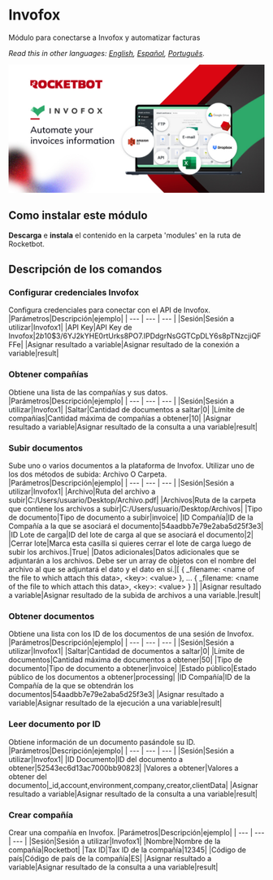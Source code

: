# Invofox
  
Módulo para conectarse a Invofox y automatizar facturas  

*Read this in other languages: [English](Manual_Invofox.md), [Español](Manual_Invofox.es.md), [Português](Manual_Invofox.pr.md).*
  
![banner](imgs/Banner_Invofox.jpg)
## Como instalar este módulo
  
__Descarga__ e __instala__ el contenido en la carpeta 'modules' en la ruta de Rocketbot.  



## Descripción de los comandos

### Configurar credenciales Invofox
  
Configura credenciales para conectar con el API de Invofox.
|Parámetros|Descripción|ejemplo|
| --- | --- | --- |
|Sesión|Sesión a utilizar|Invofox1|
|API Key|API Key de Invofox|$2b$10$3/6YJ2kYHE0rtUrks8PO7.IPDdgrNsGGTCpDLY6s8pTNzcjiQFFFe|
|Asignar resultado a variable|Asignar resultado de la conexión a variable|result|

### Obtener compañías
  
Obtiene una lista de las compañías y sus datos.
|Parámetros|Descripción|ejemplo|
| --- | --- | --- |
|Sesión|Sesión a utilizar|Invofox1|
|Saltar|Cantidad de documentos a saltar|0|
|Límite de compañías|Cantidad máxima de compañías a obtener|10|
|Asignar resultado a variable|Asignar resultado de la consulta a una variable|result|

### Subir documentos
  
Sube uno o varios documentos a la plataforma de Invofox. Utilizar uno de los dos métodos de subida: Archivo O Carpeta.
|Parámetros|Descripción|ejemplo|
| --- | --- | --- |
|Sesión|Sesión a utilizar|Invofox1|
|Archivo|Ruta del archivo a subir|C:/Users/usuario/Desktop/Archivo.pdf|
|Archivos|Ruta de la carpeta que contiene los archivos a subir|C:/Users/usuario/Desktop/Archivos|
|Tipo de documento|Tipo de documento a subir|invoice|
|ID Compañía|ID de la Compañía a la que se asociará el documento|54aadbb7e79e2aba5d25f3e3|
|ID Lote de carga|ID del lote de carga al que se asociará el documento|2|
|Cerrar lote|Marca esta casilla si quieres cerrar el lote de carga luego de subir los archivos.|True|
|Datos adicionales|Datos adicionales que se adjuntarán a los archivos. Debe ser un array de objetos con el nombre del archivo al que se adjuntará el dato y el dato en sí.|[ { _filename: \<name of the file to which attach this data>, \<key>: \<value> }, ... { _filename: \<name of the file to which attach this data>, \<key>: \<value> } ]|
|Asignar resultado a variable|Asignar resultado de la subida de archivos a una variable.|result|

### Obtener documentos
  
Obtiene una lista con los ID de los documentos de una sesión de Invofox.
|Parámetros|Descripción|ejemplo|
| --- | --- | --- |
|Sesión|Sesión a utilizar|Invofox1|
|Saltar|Cantidad de documentos a saltar|0|
|Límite de documentos|Cantidad máxima de documentos a obtener|50|
|Tipo de documento|Tipo de documento a obtener|invoice|
|Estado público|Estado público de los documentos a obtener|processing|
|ID Compañía|ID de la Compañía de la que se obtendrán los documentos|54aadbb7e79e2aba5d25f3e3|
|Asignar resultado a variable|Asignar resultado de la ejecución a una variable|result|

### Leer documento por ID
  
Obtiene información de un documento pasándole su ID.
|Parámetros|Descripción|ejemplo|
| --- | --- | --- |
|Sesión|Sesión a utilizar|Invofox1|
|ID Documento|ID del documento a obtener|52543ec6d13ac7000bb90823|
|Valores a obtener|Valores a obtener del documento|_id,account,environment,company,creator,clientData|
|Asignar resultado a variable|Asignar resultado de la consulta a una variable|result|

### Crear compañía
  
Crear una compañía en Invofox.
|Parámetros|Descripción|ejemplo|
| --- | --- | --- |
|Sesión|Sesión a utilizar|Invofox1|
|Nombre|Nombre de la compañía|Rocketbot|
|Tax ID|Tax ID de la compañía|12345|
|Código de país|Código de país de la compañía|ES|
|Asignar resultado a variable|Asignar resultado de la consulta a una variable|result|
